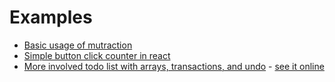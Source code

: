 # Examples

* [Basic usage of mutraction](./basic/)
* [Simple button click counter in react](./react/)
* [More involved todo list with arrays, transactions, and undo](./react-todo/) - [see it online](https://mutraction-react-todo.netlify.app/)
